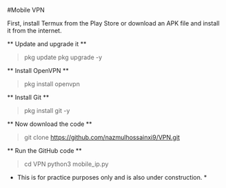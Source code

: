 #Mobile VPN

First, install Termux from the Play Store or download an APK file and install it from the internet.

** Update and upgrade it **
> pkg update 
> pkg upgrade -y

** Install OpenVPN **
> pkg install openvpn

** Install Git **
> pkg install git -y

** Now download the code **
> git clone https://github.com/nazmulhossainxi9/VPN.git

** Run the GitHub code **
> cd VPN
> python3 mobile_ip.py

* This is for practice purposes only and is also under construction. *

